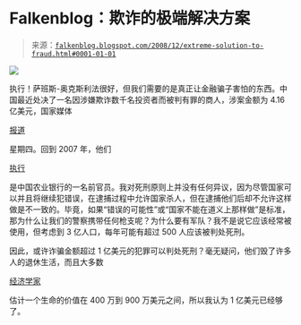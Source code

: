 <!--yml

类别：未分类

日期：2024-05-12 22:43:57

-->

# Falkenblog：欺诈的极端解决方案

> 来源：[`falkenblog.blogspot.com/2008/12/extreme-solution-to-fraud.html#0001-01-01`](http://falkenblog.blogspot.com/2008/12/extreme-solution-to-fraud.html#0001-01-01)

![](https://blogger.googleusercontent.com/img/b/R29vZ2xl/AVvXsEibpC_MU1DEMz_xIqprqiaeK-vzglTwupoesOIS-Ag8YanrOHhRcsW2T75fWqfiQFPoUywAmJMPKj0XQgRMWSW__CRK4NZ5uDpPDoGZaVYyK3dJOq49V1v1vsxWZPZ7kzjGHZm3Xw/s1600-h/madoff.gif)

执行！萨班斯-奥克斯利法很好，但我们需要的是真正让金融骗子害怕的东西。中国最近处决了一名因涉嫌欺诈数千名投资者而被判有罪的商人，涉案金额为 4.16 亿美元，国家媒体

[报道](http://www.iht.com/articles/2008/11/27/asia/ant.php)

星期四。回到 2007 年，他们

[执行](http://www.entekhabnews.net/EUROPE-NEWS/3417.html)

是中国农业银行的一名前官员。我对死刑原则上并没有任何异议，因为尽管国家可以并且将继续犯错误，在逮捕过程中允许国家杀人，但在逮捕他们后却不允许这样做是不一致的。毕竟，如果“错误的可能性”或“国家不能在道义上那样做”是标准，那为什么让我们的警察携带任何枪支呢？为什么要有军队？我不是说它应该经常被使用，但考虑到 3 亿人口，每年可能有超过 500 人应该被判处死刑。

因此，或许诈骗金额超过 1 亿美元的犯罪可以判处死刑？毫无疑问，他们毁了许多人的退休生活，而且大多数

[经济学家](http://www.springerlink.com/content/hvx240t1j16vw60w/fulltext.pdf)

估计一个生命的价值在 400 万到 900 万美元之间，所以我认为 1 亿美元已经够了。
